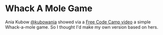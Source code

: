 # Whack A Mole Game
Ania Kubow [@kubowania](https://github.com/kubowania) showed via a [Free Code Camp video](https://youtu.be/lhNdUVh3qCc?t=736) a simple Whack-a-mole game. So I thought I'd make my own version based on hers.

